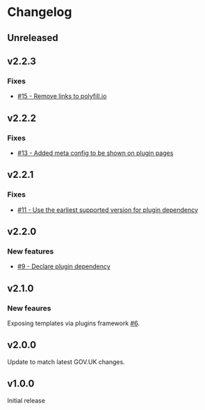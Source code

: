 # Changelog

## Unreleased

## v2.2.3

### Fixes

- [#15 - Remove links to polyfill.io](https://github.com/alphagov/govuk-prototype-kit-step-by-step/pull/15)

## v2.2.2

### Fixes

- [#13 - Added meta config to be shown on plugin pages](https://github.com/alphagov/govuk-prototype-kit-step-by-step/pull/13)

## v2.2.1

### Fixes

- [#11 - Use the earliest supported version for plugin dependency](https://github.com/alphagov/govuk-prototype-kit-step-by-step/pull/11)

## v2.2.0

### New features

- [#9 - Declare plugin dependency](https://github.com/alphagov/govuk-prototype-kit-step-by-step/pull/9)

## v2.1.0

### New feaures

Exposing templates via plugins framework [#6](https://github.com/alphagov/govuk-prototype-kit-step-by-step/pull/6).

## v2.0.0

Update to match latest GOV.UK changes.

## v1.0.0

Initial release

